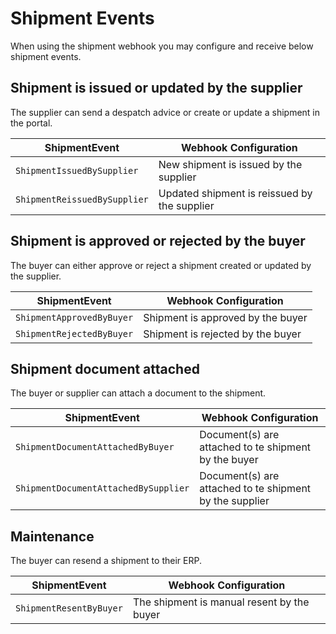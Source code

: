 # Shipment Events

When using the shipment webhook you may configure and receive below shipment events.

## Shipment is issued or updated by the supplier

The supplier can send a despatch advice or create or update a shipment in the portal.

| ShipmentEvent                  | Webhook Configuration |
| ------------------------------ | --------------------- |
| `ShipmentIssuedBySupplier`     | New shipment is issued by the supplier |
| `ShipmentReissuedBySupplier`   | Updated shipment is reissued by the supplier |

## Shipment is approved or rejected by the buyer

The buyer can either approve or reject a shipment created or updated by the supplier.

| ShipmentEvent                  | Webhook Configuration |
| ------------------------------ | --------------------- |
| `ShipmentApprovedByBuyer`      | Shipment is approved by the buyer |
| `ShipmentRejectedByBuyer`      | Shipment is rejected by the buyer |

## Shipment document attached

The buyer or supplier can attach a document to the shipment.

| ShipmentEvent                        | Webhook Configuration |
| ------------------------------------ | --------------------- |
| `ShipmentDocumentAttachedByBuyer`    | Document(s) are attached to te shipment by the buyer |
| `ShipmentDocumentAttachedBySupplier` | Document(s) are attached to te shipment by the supplier |

## Maintenance

The buyer can resend a shipment to their ERP.

| ShipmentEvent                        | Webhook Configuration |
| ------------------------------------ | --------------------- |
| `ShipmentResentByBuyer`              | The shipment is manual resent by the buyer |
